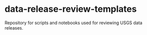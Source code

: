 # data-release-review-templates
Repository for scripts and notebooks used for reviewing USGS data releases.  
